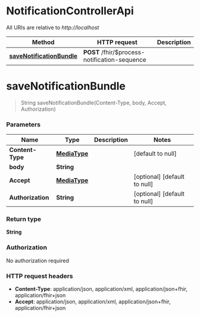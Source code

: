 # NotificationControllerApi

All URIs are relative to *http://localhost*

| Method | HTTP request | Description |
|------------- | ------------- | -------------|
| [**saveNotificationBundle**](NotificationControllerApi.md#saveNotificationBundle) | **POST** /fhir/$process-notification-sequence |  |


<a name="saveNotificationBundle"></a>
# **saveNotificationBundle**
> String saveNotificationBundle(Content-Type, body, Accept, Authorization)



### Parameters

|Name | Type | Description  | Notes |
|------------- | ------------- | ------------- | -------------|
| **Content-Type** | [**MediaType**](../Models/.md)|  | [default to null] |
| **body** | **String**|  | |
| **Accept** | [**MediaType**](../Models/.md)|  | [optional] [default to null] |
| **Authorization** | **String**|  | [optional] [default to null] |

### Return type

**String**

### Authorization

No authorization required

### HTTP request headers

- **Content-Type**: application/json, application/xml, application/json+fhir, application/fhir+json
- **Accept**: application/json, application/xml, application/json+fhir, application/fhir+json

